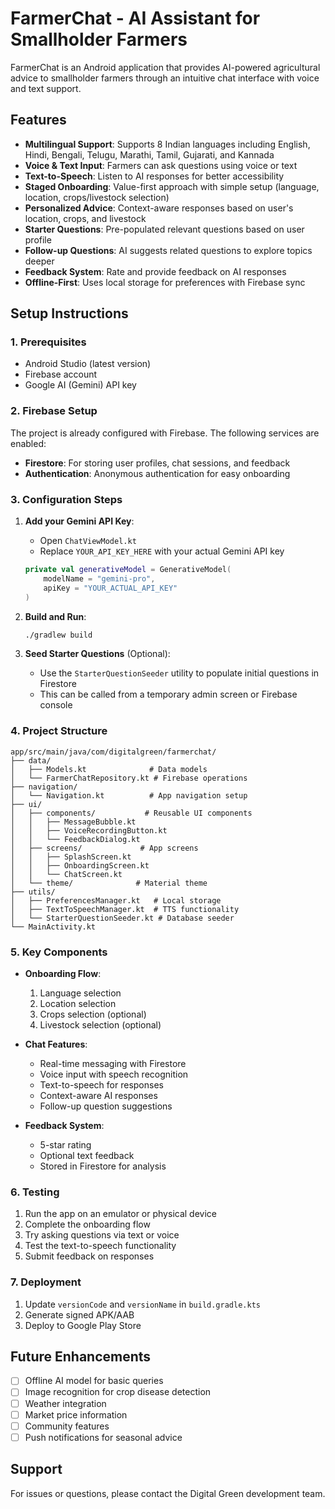 # FarmerChat - AI Assistant for Smallholder Farmers

FarmerChat is an Android application that provides AI-powered agricultural advice to smallholder farmers through an intuitive chat interface with voice and text support.

## Features

- **Multilingual Support**: Supports 8 Indian languages including English, Hindi, Bengali, Telugu, Marathi, Tamil, Gujarati, and Kannada
- **Voice & Text Input**: Farmers can ask questions using voice or text
- **Text-to-Speech**: Listen to AI responses for better accessibility
- **Staged Onboarding**: Value-first approach with simple setup (language, location, crops/livestock selection)
- **Personalized Advice**: Context-aware responses based on user's location, crops, and livestock
- **Starter Questions**: Pre-populated relevant questions based on user profile
- **Follow-up Questions**: AI suggests related questions to explore topics deeper
- **Feedback System**: Rate and provide feedback on AI responses
- **Offline-First**: Uses local storage for preferences with Firebase sync

## Setup Instructions

### 1. Prerequisites
- Android Studio (latest version)
- Firebase account
- Google AI (Gemini) API key

### 2. Firebase Setup
The project is already configured with Firebase. The following services are enabled:
- **Firestore**: For storing user profiles, chat sessions, and feedback
- **Authentication**: Anonymous authentication for easy onboarding

### 3. Configuration Steps

1. **Add your Gemini API Key**:
   - Open `ChatViewModel.kt`
   - Replace `YOUR_API_KEY_HERE` with your actual Gemini API key
   ```kotlin
   private val generativeModel = GenerativeModel(
       modelName = "gemini-pro",
       apiKey = "YOUR_ACTUAL_API_KEY"
   )
   ```

2. **Build and Run**:
   ```bash
   ./gradlew build
   ```

3. **Seed Starter Questions** (Optional):
   - Use the `StarterQuestionSeeder` utility to populate initial questions in Firestore
   - This can be called from a temporary admin screen or Firebase console

### 4. Project Structure

```
app/src/main/java/com/digitalgreen/farmerchat/
├── data/
│   ├── Models.kt              # Data models
│   └── FarmerChatRepository.kt # Firebase operations
├── navigation/
│   └── Navigation.kt          # App navigation setup
├── ui/
│   ├── components/           # Reusable UI components
│   │   ├── MessageBubble.kt
│   │   ├── VoiceRecordingButton.kt
│   │   └── FeedbackDialog.kt
│   ├── screens/             # App screens
│   │   ├── SplashScreen.kt
│   │   ├── OnboardingScreen.kt
│   │   └── ChatScreen.kt
│   └── theme/              # Material theme
├── utils/
│   ├── PreferencesManager.kt   # Local storage
│   ├── TextToSpeechManager.kt  # TTS functionality
│   └── StarterQuestionSeeder.kt # Database seeder
└── MainActivity.kt
```

### 5. Key Components

- **Onboarding Flow**: 
  1. Language selection
  2. Location selection
  3. Crops selection (optional)
  4. Livestock selection (optional)

- **Chat Features**:
  - Real-time messaging with Firestore
  - Voice input with speech recognition
  - Text-to-speech for responses
  - Context-aware AI responses
  - Follow-up question suggestions

- **Feedback System**:
  - 5-star rating
  - Optional text feedback
  - Stored in Firestore for analysis

### 6. Testing

1. Run the app on an emulator or physical device
2. Complete the onboarding flow
3. Try asking questions via text or voice
4. Test the text-to-speech functionality
5. Submit feedback on responses

### 7. Deployment

1. Update `versionCode` and `versionName` in `build.gradle.kts`
2. Generate signed APK/AAB
3. Deploy to Google Play Store

## Future Enhancements

- [ ] Offline AI model for basic queries
- [ ] Image recognition for crop disease detection
- [ ] Weather integration
- [ ] Market price information
- [ ] Community features
- [ ] Push notifications for seasonal advice

## Support

For issues or questions, please contact the Digital Green development team.